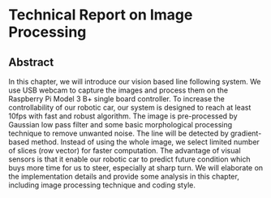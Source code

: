 # Technical Report on Image Processing

## Abstract
In this chapter, we will introduce our vision based line following system. We use USB webcam to capture the images and process them on the Raspberry Pi Model 3 B+ single board controller. To increase the controllability of our robotic car, our system is designed to reach at least 10fps with fast and robust algorithm. The image is pre-processed by Gaussian low pass filter and some basic morphological processing technique to remove unwanted noise. The line will be detected by gradient-based method. Instead of using the whole image, we select limited number of slices (row vector) for faster computation. The advantage of visual sensors is that it enable our robotic car to predict future condition which buys more time for us to steer, especially at sharp turn. We will elaborate on the implementation details and provide some analysis in this chapter, including image processing technique and coding style.

